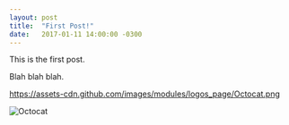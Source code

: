 ```yaml
---
layout: post
title:  "First Post!"
date:   2017-01-11 14:00:00 -0300
---
```

This is the first post.


Blah blah blah.

https://assets-cdn.github.com/images/modules/logos_page/Octocat.png

![Octocat](https://assets-cdn.github.com/images/modules/logos_page/Octocat.png)
